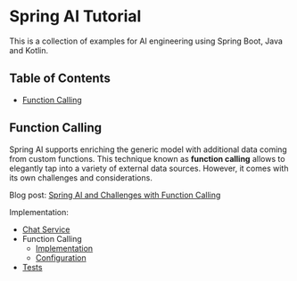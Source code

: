 # Spring AI Tutorial
This is a collection of examples for AI engineering using Spring Boot, Java and Kotlin.

## Table of Contents
- [Function Calling](#function-calling)

## Function Calling

Spring AI supports enriching the generic model with additional data coming from custom functions. 
This technique known as __function calling__ allows to elegantly tap into a variety of external data sources. 
However, it comes with its own challenges and considerations.

Blog post: [Spring AI and Challenges with Function Calling](https://www.tomaszezula.com/spring-ai-and-challenges-with-function-calling/)

Implementation:
- [Chat Service](rag-chatbot/src/main/kotlin/com/tomaszezula/springai/rag/service/DefaultChatService.kt)
- Function Calling
  - [Implementation](rag-chatbot/src/main/kotlin/com/tomaszezula/springai/rag/service/WeatherService.kt)
  - [Configuration](rag-chatbot/src/main/kotlin/com/tomaszezula/springai/rag/Config.kt)
- [Tests](rag-chatbot/src/test/kotlin/com/tomaszezula/springai/rag/service/DefaultChatServiceTest.kt)

